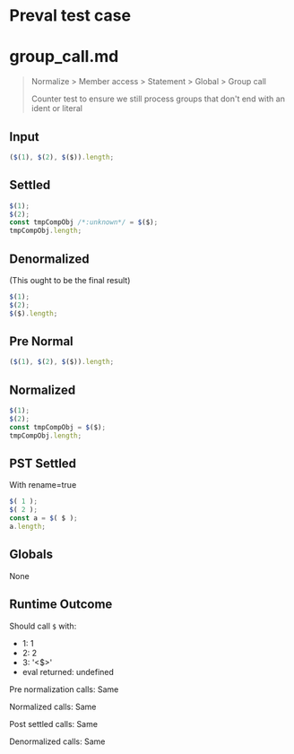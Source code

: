 # Preval test case

# group_call.md

> Normalize > Member access > Statement > Global > Group call
>
> Counter test to ensure we still process groups that don't end with an ident or literal

## Input

`````js filename=intro
($(1), $(2), $($)).length;
`````

## Settled


`````js filename=intro
$(1);
$(2);
const tmpCompObj /*:unknown*/ = $($);
tmpCompObj.length;
`````

## Denormalized
(This ought to be the final result)

`````js filename=intro
$(1);
$(2);
$($).length;
`````

## Pre Normal


`````js filename=intro
($(1), $(2), $($)).length;
`````

## Normalized


`````js filename=intro
$(1);
$(2);
const tmpCompObj = $($);
tmpCompObj.length;
`````

## PST Settled
With rename=true

`````js filename=intro
$( 1 );
$( 2 );
const a = $( $ );
a.length;
`````

## Globals

None

## Runtime Outcome

Should call `$` with:
 - 1: 1
 - 2: 2
 - 3: '<$>'
 - eval returned: undefined

Pre normalization calls: Same

Normalized calls: Same

Post settled calls: Same

Denormalized calls: Same
